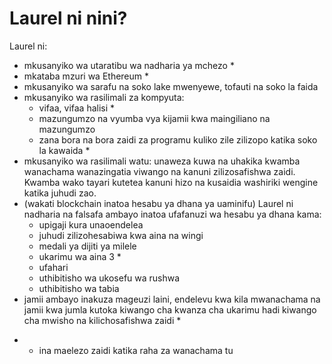 # Laurel ni nini?

Laurel ni:
- mkusanyiko wa utaratibu wa nadharia ya mchezo *
- mkataba mzuri wa Ethereum *
- mkusanyiko wa sarafu na soko lake mwenyewe, tofauti na soko la faida
- mkusanyiko wa rasilimali za kompyuta:
    - vifaa, vifaa halisi *
    - mazungumzo na vyumba vya kijamii kwa maingiliano na mazungumzo
    - zana bora na bora zaidi za programu kuliko zile zilizopo katika soko la kawaida *
- mkusanyiko wa rasilimali watu: unaweza kuwa na uhakika kwamba wanachama wanazingatia viwango na kanuni zilizosafishwa zaidi. Kwamba wako tayari kutetea kanuni hizo na kusaidia washiriki wengine katika juhudi zao.
- (wakati blockchain inatoa hesabu ya dhana ya uaminifu) Laurel ni nadharia na falsafa ambayo inatoa ufafanuzi wa hesabu ya dhana kama:
    - upigaji kura unaoendelea
    - juhudi zilizohesabiwa kwa aina na wingi
    - medali ya dijiti ya milele
    - ukarimu wa aina 3 *
    - ufahari
    - uthibitisho wa ukosefu wa rushwa
    - uthibitisho wa tabia
- jamii ambayo inakuza mageuzi laini, endelevu kwa kila mwanachama na jamii kwa jumla kutoka kiwango cha kwanza cha ukarimu hadi kiwango cha mwisho na kilichosafishwa zaidi *

 * - ina maelezo zaidi katika raha za wanachama tu